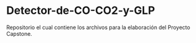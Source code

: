 # Detector-de-CO-CO2-y-GLP
Repositorio el cual contiene los archivos para la elaboración del Proyecto Capstone.
